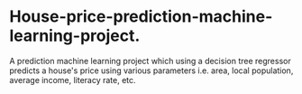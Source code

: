 # House-price-prediction-machine-learning-project.
A prediction machine learning project which using a decision tree regressor predicts a house's price using various parameters i.e. area, local population, average income, literacy rate, etc.

